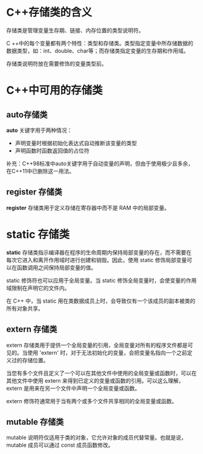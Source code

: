 # C++存储类的含义

存储类是管理变量生存期、链接、内存位置的类型说明符。

C ++中的每个变量都有两个特性：类型和存储类。类型指定变量中所存储数据的数据类型，如：int、double、char等；而存储类指定变量的生存期和作用域。

存储类说明符放在需要修饰的变量类型前。



# C++中可用的存储类

## auto存储类

**auto** 关键字用于两种情况：

- 声明变量时根据初始化表达式自动推断该变量的类型
- 声明函数时函数返回值的占位符

补充：C++98标准中auto关键字用于自动变量的声明，但由于使用极少且多余，在C++11中已删除这一用法。



## register 存储类

**register** 存储类用于定义存储在寄存器中而不是 RAM 中的局部变量。



# static 存储类

**static** 存储类指示编译器在程序的生命周期内保持局部变量的存在，而不需要在每次它进入和离开作用域时进行创建和销毁。因此，使用 static 修饰局部变量可以在函数调用之间保持局部变量的值。

static 修饰符也可以应用于全局变量。当 static 修饰全局变量时，会使变量的作用域限制在声明它的文件内。

在 C++ 中，当 static 用在类数据成员上时，会导致仅有一个该成员的副本被类的所有对象共享。



## extern 存储类

extern 存储类用于提供一个全局变量的引用，全局变量对所有的程序文件都是可见的。当使用 'extern' 时，对于无法初始化的变量，会把变量名指向一个之前定义过的存储位置。

当您有多个文件且定义了一个可以在其他文件中使用的全局变量或函数时，可以在其他文件中使用 extern 来得到已定义的变量或函数的引用。可以这么理解，extern 是用来在另一个文件中声明一个全局变量或函数。

extern 修饰符通常用于当有两个或多个文件共享相同的全局变量或函数。



## mutable 存储类

mutable 说明符仅适用于类的对象，它允许对象的成员代替常量。也就是说，mutable 成员可以通过 const 成员函数修改。

































